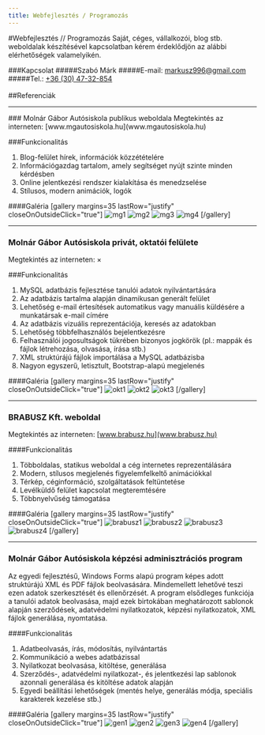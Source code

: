 ```yaml
---
title: Webfejlesztés / Programozás
---
```


#Webfejlesztés // Programozás
Saját, céges, vállalkozói, blog stb. weboldalak készítésével kapcsolatban kérem érdeklődjön az alábbi elérhetőségek valamelyikén.

###Kapcsolat
#####Szabó Márk
#####E-mail: [markusz996@gmail.com](mailto:markusz996@gmail.com)
#####Tel.: [+36 (30) 47-32-854](tel:+36304732854)  
<br/>
##Referenciák  
<hr/>
### Molnár Gábor Autósiskola publikus weboldala
Megtekintés az interneten: [www.mgautosiskola.hu](www.mgautosiskola.hu)  

###Funkcionalitás
1. Blog-felület hírek, információk közzétételére
2. Információgazdag tartalom, amely segítséget nyújt szinte minden kérdésben
3. Online jelentkezési rendszer kialakítása és menedzselése
4. Stílusos, modern animációk, logók

####Galéria
[gallery margins=35 lastRow="justify" closeOnOutsideClick="true"]
![mg1](mg1.png)
![mg2](mg2.png)
![mg3](mg3.png)
![mg4](mg4.png)
[/gallery]

<hr/>

### Molnár Gábor Autósiskola privát, oktatói felülete
Megtekintés az interneten: ×  

###Funkcionalitás
1. MySQL adatbázis fejlesztése tanulói adatok nyilvántartására
2. Az adatbázis tartalma alapján dinamikusan generált felület
3. Lehetőség e-mail értesítések automatikus vagy manuális küldésére a munkatársak e-mail címére
4. Az adatbázis vizuális reprezentációja, keresés az adatokban
5. Lehetőség többfelhasználós bejelentkezésre
6. Felhasználói jogosultságok tükrében bizonyos jogkörök (pl.: mappák és fájlok létrehozása, olvasása, írása stb.)
7. XML struktúrájú fájlok importálása a MySQL adatbázisba
8. Nagyon egyszerű, letisztult, Bootstrap-alapú megjelenés  


####Galéria
[gallery margins=35 lastRow="justify" closeOnOutsideClick="true"]
![okt1](okt1.png)
![okt2](okt2.png)
![okt3](okt3.png)
[/gallery]

<hr/>

### BRABUSZ Kft. weboldal
Megtekintés az interneten: [www.brabusz.hu](www.brabusz.hu)  

####Funkcionalitás
1. Többoldalas, statikus weboldal a cég internetes reprezentálására
2. Modern, stílusos megjelenés figyelemfelkeltő animációkkal
3. Térkép, céginformáció, szolgáltatások feltüntetése
4. Levélküldő felület kapcsolat megteremtésére  
5. Többnyelvűség támogatása

####Galéria
[gallery margins=35 lastRow="justify" closeOnOutsideClick="true"]
![brabusz1](brabusz1.png)
![brabusz2](brabusz2.png)
![brabusz3](brabusz3.png)
![brabusz4](brabusz4.png)
[/gallery]

<hr/>

### Molnár Gábor Autósiskola képzési adminisztrációs program
Az egyedi fejlesztésű, Windows Forms alapú program képes adott struktúrájú XML és PDF fájlok beolvasására. Mindemellett lehetővé teszi ezen adatok szerkesztését és ellenőrzését. A program elsődleges funkciója a tanulói adatok beolvasása, majd ezek birtokában meghatározott sablonok alapján szerződések, adatvédelmi nyilatkozatok, képzési nyilatkozatok, XML fájlok generálása, nyomtatása.

####Funkcionalitás
1. Adatbeolvasás, írás, módosítás, nyilvántartás
2. Kommunikáció a webes adatbázissal
3. Nyilatkozat beolvasása, kitöltése, generálása
4. Szerződés-, adatvédelmi nyilatkozat-, és jelentkezési lap sablonok azonnali generálása és kitöltése adatok alapján
5. Egyedi beállítási lehetőségek (mentés helye, generálás módja, speciális karakterek kezelése stb.)

####Galéria
[gallery margins=35 lastRow="justify" closeOnOutsideClick="true"]
![gen1](gen1.png)
![gen2](gen2.png)
![gen3](gen3.png)
![gen4](gen4.png)
[/gallery]
